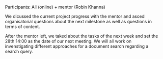 Participants: All (online) + mentor (Robin Khanna)

We dicussed the current project progress with the mentor and asced organisatorial questions about the next milestone as well as questions in terms of content.

After the mentor left, we taked about the tasks of the next week and set the 28th 14:00 as the date of our next meeting. We will all work on invenstigating different approaches for a document search regarding a search query.


